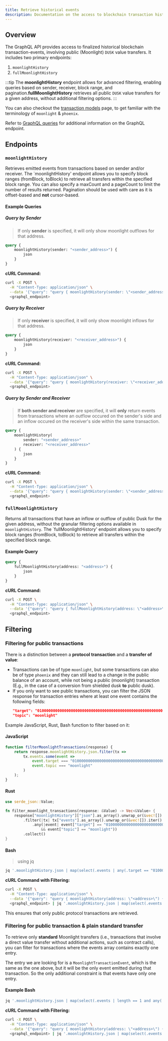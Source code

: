 ```yaml
---
title: Retrieve historical events
description: Documentation on the access to blockchain transaction history for public value transfers on Dusk.
---
```


## Overview

The GraphQL API provides access to finalized historical blockchain transaction-events, involving public (Moonlight) `DUSK` value transfers. It includes two primary endpoints:

1. `moonlightHistory`
2. `fullMoonlightHistory`

:::tip
The **moonlightHistory** endpoint allows for advanced filtering, enabling queries based on sender, receiver, block range, and pagination.**fullMoonlightHistory** retrieves all public `DUSK` value transfers for a given address, without additional filtering options.
:::

You can also checkout the [transaction models](/learn/tx-models#transaction-models-on-dusk) page, to get familiar with the terminology of `moonlight` & `phoenix`.

Refer to [GraphQL queries](/developer/integrations/rues/#graphql-queries) for additional information on the GraphQL endpoint.

## Endpoints

### `moonlightHistory`

Retrieves emitted events from transactions based on sender and/or receiver.  The `moonlightHistory' endpoint allows you to specify block ranges (fromBlock, toBlock) to retrieve all transfers within the specified block range. You can also specify a maxCount and a pageCount to limit the number of results returned. Pagination should be used with care as it is offset-based and **not** cursor-based.

#### Example Queries

##### Query by Sender

> If only **sender** is specified, it will only show moonlight outflows for that address.

```graphql
query {
    moonlightHistory(sender: "<sender_address>") {
        json
    }
}
```

**cURL Command:**

```sh
curl -X POST \
  -H "Content-Type: application/json" \
  --data '{"query": "query { moonlightHistory(sender: \"<sender_address>\") { json } }"}' \
  <graphql_endpoint>
```

##### Query by Receiver

> If only **receiver** is specified, it will only show moonlight inflows for that address.

```graphql
query {
    moonlightHistory(receiver: "<receiver_address>") {
        json
    }
}
```

**cURL Command:**

```sh
curl -X POST \
  -H "Content-Type: application/json" \
  --data '{"query": "query { moonlightHistory(receiver: \"<receiver_address>\") { json } }"}' \
  <graphql_endpoint>
```



##### Query by Sender and Receiver

> If **both sender and receiver** are specified, it will **only** return events from transactions where an outflow occured on the sender's side and an inflow occured on the receiver's side within the same transaction.

```graphql
query {
    moonlightHistory(
        sender: "<sender_address>"
        receiver: "<receiver_address>"
    ) {
        json
    }
}
```

**cURL Command:**

```sh
curl -X POST \
  -H "Content-Type: application/json" \
  --data '{"query": "query { moonlightHistory(sender: \"<sender_address>\", receiver: \"<receiver_address>\") { json } }"}' \
  <graphql_endpoint>
```

### `fullMoonlightHistory`

Returns all transactions that have an inflow or outflow of public Dusk for the given address, without the granular filtering options available in `moonlightHistory`. The `fullMoonlightHistory' endpoint allows you to specify block ranges (fromBlock, toBlock) to retrieve all transfers within the specified block range.

#### Example Query

```graphql
query {
    fullMoonlightHistory(address: "<address>") {
        json
    }
}
```

**cURL Command:**

```sh
curl -X POST \
  -H "Content-Type: application/json" \
  --data '{"query": "query { fullMoonlightHistory(address: \"<address>\") { json } }"}' \
  <graphql_endpoint>
```

## Filtering

### Filtering for public transactions

There is a distinction between a **protocol transaction** and a **transfer of value**:

- Transactions can be of type `moonlight`, but some transactions can also be of type `phoenix` and they can still lead to a change in the public balance of an account, while not being a public (moonlight) transaction (E.g., in the case of a conversion from shielded dusk **to** public dusk).
- If you only want to see public transactions, you can filter the JSON response for transaction entries where at least one event contains the following fields:
  ```json
  "target": "0100000000000000000000000000000000000000000000000000000000000000",
  "topic": "moonlight"
  ```

Example JavaScript, Rust, Bash function to filter based on it:

#### JavaScript

```javascript
function filterMoonlightTransactions(response) {
    return response.moonlightHistory.json.filter(tx =>
        tx.events.some(event =>
            event.target === "0100000000000000000000000000000000000000000000000000000000000000" &&
            event.topic === "moonlight"
        )
    );
}
```

#### Rust

```rust
use serde_json::Value;

fn filter_moonlight_transactions(response: &Value) -> Vec<&Value> {
    response["moonlightHistory"]["json"].as_array().unwrap_or(&vec![]).iter()
        .filter(|tx| tx["events"].as_array().unwrap_or(&vec![]).iter()
            .any(|event| event["target"] == "0100000000000000000000000000000000000000000000000000000000000000"
                && event["topic"] == "moonlight"))
        .collect()
}
```

#### Bash
>  using jq
```sh
jq '.moonlightHistory.json | map(select(.events | any(.target == "0100000000000000000000000000000000000000000000000000000000000000" and .topic == "moonlight")))'
```

**cURL Command with Filtering:**

```sh
curl -X POST \
  -H "Content-Type: application/json" \
  --data '{"query": "query { moonlightHistory(address: \"<address>\") { json } }"}' \
  <graphql_endpoint> | jq '.moonlightHistory.json | map(select(.events | any(.target == "0100000000000000000000000000000000000000000000000000000000000000" and .topic == "moonlight")))'
```

This ensures that only public protocol transactions are retrieved.

### Filtering for public transaction & plain standard transfer

To retrieve only **standard** Moonlight transfers (i.e., transactions that involve a direct value transfer without additional actions, such as contract calls), you can filter for transactions where the events array contains exactly one entry.

The entry we are looking for is a `MoonlightTransactionEvent`, which is the same as the one above, but it will be the only event emitted during that transaction. So the only additional constraint is that events have only one entry.

#### Example Bash
```sh
jq '.moonlightHistory.json | map(select(.events | length == 1 and any(.target == "0100000000000000000000000000000000000000000000000000000000000000" and .topic == "moonlight")))'
```

**cURL Command with Filtering:**

```sh
curl -X POST \
  -H "Content-Type: application/json" \
  --data '{"query": "query { moonlightHistory(address: \"<address>\") { json } }"}' \
  <graphql_endpoint> | jq '.moonlightHistory.json | map(select(.events | length == 1 and any(.target == "0100000000000000000000000000000000000000000000000000000000000000" and .topic == "moonlight")))'
```
